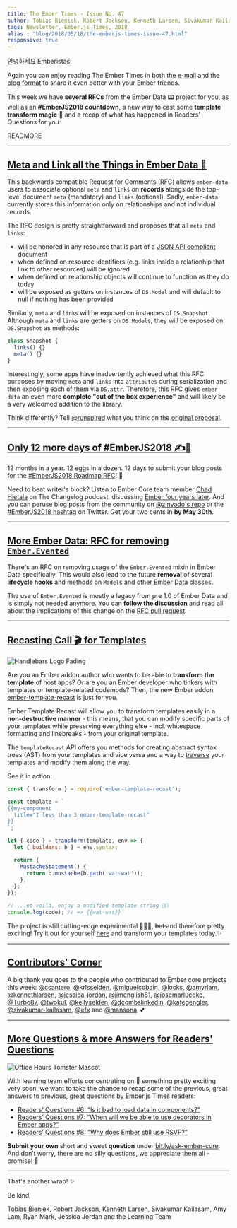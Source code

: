 ```yaml
---
title: The Ember Times - Issue No. 47
author: Tobias Bieniek, Robert Jackson, Kenneth Larsen, Sivakumar Kailasam, Amy Lam, Ryan Mark, Jessica Jordan
tags: Newsletter, Ember.js Times, 2018
alias : "blog/2018/05/18/the-emberjs-times-issue-47.html"
responsive: true
---
```


안녕하세요 Emberistas!

Again you can enjoy reading The Ember Times in both the [e-mail](https://the-emberjs-times.ongoodbits.com/2018/05/18/issue-47) and the [blog format](https://emberjs.com/blog/2018/05/18/the-emberjs-times-issue-47.html) to share it even better with your Ember friends.

This week we have **several RFCs** from the Ember Data 📟 project for you, as well as an **#EmberJS2018 countdown**, a new way to cast some **template transform magic** 🎩 and a recap of what has happened in Readers' Questions for you:

READMORE

---

## [Meta and Link all the Things in Ember Data 🐹](https://github.com/emberjs/rfcs/pull/332)

This backwards compatible Request for Comments (RFC) allows `ember-data` users to associate optional `meta` and `links` on **records** alongside the top-level document `meta` (mandatory) and `links` (optional).  Sadly, `ember-data` currently stores this information only on relationships and not individual records.  

The RFC design is pretty straightforward and proposes that all `meta` and `links`:

- will be honored in any resource that is part of a [JSON API compliant](http://jsonapi.org/) document
- when defined on resource identifiers (e.g. links inside a relationhip that link to other resources) will be ignored
- when defined on relationship objects will continue to function as they do today
- will be exposed as getters on instances of `DS.Model` and will default to null if nothing has been provided

Similarly, `meta` and `links` will be exposed on instances of `DS.Snapshot`. Although `meta` and `links` are getters on `DS.Model`s, they will be exposed on `DS.Snapshot` as methods:

```js
class Snapshot {
  links() {}
  meta() {}
}
```

Interestingly, some apps have inadvertently achieved what this RFC purposes by moving `meta` and `links` into `attributes` during serialization and then exposing each of them via `DS.attr`.
Therefore, this RFC gives `ember-data` an even more **complete "out of the box experience"** and will likely be a very welcomed addition to the library.  

Think differently? Tell [@runspired](https://github.com/runspired) what you think on the [original proposal](https://github.com/emberjs/rfcs/pull/332).

---

## [Only 12 more days of #EmberJS2018 ✍️💨](https://emberjs.com/blog/2018/05/02/ember-2018-roadmap-call-for-posts.html)

12 months in a year. 12 eggs in a dozen. 12 days to submit your blog posts for the [#EmberJS2018 Roadmap RFC](https://emberjs.com/blog/2018/05/02/ember-2018-roadmap-call-for-posts.html)! 📝

Need to beat writer's block? Listen to Ember Core team member [Chad Hietala](https://github.com/chadhietala) on The Changelog podcast, discussing [Ember four years later](https://changelog.com/podcast/293). And you can peruse blog posts from the community on [@zinyado's repo](https://github.com/zinyando/emberjs2018-posts) or the [#EmberJS2018 hashtag](https://twitter.com/search?q=%23EmberJS2018) on Twitter. Get your two cents in **by May 30th**.

---

## [More Ember Data: RFC for removing `Ember.Evented`](https://github.com/emberjs/rfcs/pull/329)

There's an RFC on removing usage of the `Ember.Evented` mixin in Ember Data specifically. This would also lead to the future **removal** of several **lifecycle hooks** and methods on `Model`s and other Ember Data classes.

The use of `Ember.Evented` is mostly a legacy from pre 1.0 of Ember Data and is simply not needed anymore.
You can **follow the discussion** and read all about the implications of this change on the [RFC pull request](https://github.com/emberjs/rfcs/pull/329).

---

## [Recasting Call 🎬 for Templates](https://github.com/ember-template-lint/ember-template-recast)

<div class="blog-row">
  <img class="float-left small transparent padded" alt="Handlebars Logo Fading" title="Handlebars" src="/images/about/handlebars_fade.png" />

<p>Are you an Ember addon author who wants to be able to <strong>transform the template</strong> of host apps? Or are you an Ember developer who tinkers with templates or template-related codemods? Then, the new Ember addon <a href="https://github.com/ember-template-lint/ember-template-recast" target="recast">ember-template-recast</a> is just for you.</p>

<p>Ember Template Recast will allow you to transform templates easily in a <strong>non-destructive manner</strong> - this means, that you can modify specific parts of your templates while preserving everything else - incl. whitespace formatting and linebreaks - from your original template.</p>
</div>

The `templateRecast` API offers you methods for creating abstract syntax trees (AST) from your templates and vice versa and a way to [traverse](https://github.com/ember-template-lint/ember-template-recast#traverse) your templates and modify them along the way.

See it in action:

```js
const { transform } = require('ember-template-recast');

const template = `
{{my-component
  title="I less than 3 ember-template-recast"
}}
`;

let { code } = transform(template, env => {
  let { builders: b } = env.syntax;

  return {
    MustacheStatement() {
      return b.mustache(b.path('wat-wat'));
    },
  };
});

// ...et voilà, enjoy a modified template string 💁🏻
console.log(code); // => {{wat-wat}}
```

<p>The project is still cutting-edge experimental 👨🏾‍🔬, <del> but </del> and therefore pretty exciting! Try it out for yourself <a href="https://github.com/ember-template-lint/ember-template-recast" target="recast">here</a> and transform your templates today.✨</p>

---

## [Contributors' Corner](https://guides.emberjs.com/v3.1.0/contributing/repositories/)

<p>A big thank you goes to the people who contributed to Ember core projects this week: <a href="https://github.com/csantero" target="gh-user">@csantero</a>, <a href="https://github.com/krisselden" target="gh-user">@krisselden</a>, <a href="https://github.com/miguelcobain" target="gh-user">@miguelcobain</a>, <a href="https://github.com/locks" target="gh-user">@locks</a>, <a href="https://github.com/amyrlam" target="gh-user">@amyrlam</a>, <a href="https://github.com/kennethlarsen" target="gh-user">@kennethlarsen</a>, <a href="https://github.com/jessica-jordan" target="gh-user">@jessica-jordan</a>, <a href="https://github.com/jimenglish81" target="gh-user">@jimenglish81</a>, <a href="https://github.com/josemarluedke" target="gh-user">@josemarluedke</a>, <a href="https://github.com/Turbo87" target="gh-user">@Turbo87</a>, <a href="https://github.com/twokul" target="gh-user">@twokul</a>, <a href="https://github.com/kellyselden" target="gh-user">@kellyselden</a>, <a href="https://github.com/dcombslinkedin" target="gh-user">@dcombslinkedin</a>, <a href="https://github.com/kategengler" target="gh-user">@kategengler</a>, <a href="https://github.com/sivakumar-kailasam" target="gh-user">@sivakumar-kailasam</a>, <a href="https://github.com/efx" target="gh-user">@efx</a> and <a href="https://github.com/mansona" target="gh-user">@mansona</a>. 💕</p>


---

## [More Questions & more Answers for Readers' Questions](https://docs.google.com/forms/d/e/1FAIpQLScqu7Lw_9cIkRtAiXKitgkAo4xX_pV1pdCfMJgIr6Py1V-9Og/viewform)

<div class="blog-row">
  <img class="float-right small transparent padded" alt="Office Hours Tomster Mascot" title="Readers' Questions" src="/images/tomsters/officehours.png" />

  <p>With learning team efforts concentrating on 🚢 something pretty exciting very soon,
  we want to take the chance to recap some of the previous, great answers to previous, great questions by Ember.js Times readers:</p>

  <ul>
    <li><a href="https://discuss.emberjs.com/t/readers-questions-is-it-bad-to-load-data-in-components/14521" target="readersq">
    Readers’ Questions #6: “Is it bad to load data in components?”</a></li>
    <li><a href="https://discuss.emberjs.com/t/readers-questions-when-will-we-be-able-to-use-decorators-in-ember-apps/14583" target="readersq">
    Readers’ Questions #7: “When will we be able to use decorators in Ember apps?”</a></li>
    <li><a href="https://discuss.emberjs.com/t/readers-questions-why-does-ember-still-use-rsvp/14736" target="readersq">
    Readers’ Questions #8: “Why does Ember still use RSVP?”</a></li>
  </ul>

</div>

**Submit your own** short and sweet **question** under [bit.ly/ask-ember-core](https://bit.ly/ask-ember-core). And don’t worry, there are no silly questions, we appreciate them all - promise! 🤞

---

That's another wrap!  ✨

Be kind,

Tobias Bieniek, Robert Jackson, Kenneth Larsen, Sivakumar Kailasam, Amy Lam, Ryan Mark, Jessica Jordan and the Learning Team
